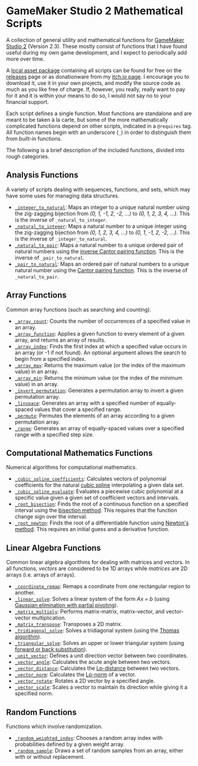 # GameMaker Studio 2 Mathematical Scripts

A collection of general utility and mathematical functions for [GameMaker Studio 2](https://www.yoyogames.com/) (Version 2.3). These mostly consist of functions that I have found useful during my own game development, and I expect to periodically add more over time.

A [local asset package](https://docs2.yoyogames.com/source/_build/2_interface/2_extras/local_asset_packages.html) containing all scripts can be found for free on the [releases](https://github.com/adam-rumpf/game-maker-scripts/releases) page or as donationware from my [itch.io page](https://adam-rumpf.itch.io/gamemaker-studio-2-mathematical-scripts). I encourage you to download it, use it in your own projects, and modify the source code as much as you like free of charge. If, however, you really, really want to pay for it and it is within your means to do so, I would not say no to your financial support.

Each script defines a single function. Most functions are standalone and are meant to be taken à la carte, but some of the more mathematically complicated functions depend on other scripts, indicated in a `@requires` tag. All function names begin with an underscore (`_`) in order to distinguish them from built-in functions.

The following is a brief description of the included functions, divided into rough categories.

## Analysis Functions

A variety of scripts dealing with sequences, functions, and sets, which may have some uses for managing data structures.

* [`_integer_to_natural`](https://github.com/adam-rumpf/game-maker-scripts/blob/master/scripts/_integer_to_natural/_integer_to_natural.gml): Maps an integer to a unique natural number using the zig-zagging bijection from _(0, 1, -1, 2, -2, ...)_ to _(0, 1, 2, 3, 4, ...)_. This is the inverse of `_natural_to_integer`.
* [`_natural_to_integer`](https://github.com/adam-rumpf/game-maker-scripts/blob/master/scripts/_natural_to_integer/_natural_to_integer.gml): Maps a natural number to a unique integer using the zig-zagging bijection from _(0, 1, 2, 3, 4, ...)_ to _(0, 1, -1, 2, -2, ...)_. This is the inverse of `_integer_to_natural`.
* [`_natural_to_pair`](https://github.com/adam-rumpf/game-maker-scripts/blob/master/scripts/_natural_to_pair/_natural_to_pair.gml): Maps a natural number to a unique ordered pair of natural numbers using the [inverse Cantor pairing function](https://en.wikipedia.org/wiki/Pairing_function#Inverting_the_Cantor_pairing_function). This is the inverse of `_pair_to_natural`.
* [`_pair_to_natural`](https://github.com/adam-rumpf/game-maker-scripts/blob/master/scripts/_pair_to_natural/_pair_to_natural.gml): Maps an ordered pair of natural numbers to a unique natural number using the [Cantor pairing function](https://en.wikipedia.org/wiki/Pairing_function#Cantor_pairing_function). This is the inverse of `_natural_to_pair`.

## Array Functions

Common array functions (such as searching and counting).

* [`_array_count`](https://github.com/adam-rumpf/game-maker-scripts/blob/master/scripts/_array_count/_array_count.gml): Counts the number of occurrences of a specified value in an array.
* [`_array_function`](https://github.com/adam-rumpf/game-maker-scripts/blob/master/scripts/_array_function/_array_function.gml): Applies a given function to every element of a given array, and returns an array of results.
* [`_array_index`](https://github.com/adam-rumpf/game-maker-scripts/blob/master/scripts/_array_index/_array_index.gml): Finds the first index at which a specified value occurs in an array (or -1 if not found). An optional argument allows the search to begin from a specified index.
* [`_array_max`](https://github.com/adam-rumpf/game-maker-scripts/blob/master/scripts/_array_max/_array_max.gml): Returns the maximum value (or the index of the maximum value) in an array.
* [`_array_min`](https://github.com/adam-rumpf/game-maker-scripts/blob/master/scripts/_array_min/_array_min.gml): Returns the minimum value (or the index of the minimum value) in an array.
* [`_invert_permutation`](https://github.com/adam-rumpf/game-maker-scripts/blob/master/scripts/_invert_permutation/_invert_permutation.gml): Generates a permutation array to invert a given permutation array.
* [`_linspace`](https://github.com/adam-rumpf/game-maker-scripts/blob/master/scripts/_linspace/_linspace.gml): Generates an array with a specified number of equally-spaced values that cover a specified range.
* [`_permute`](https://github.com/adam-rumpf/game-maker-scripts/blob/master/scripts/_permute/_permute.gml): Permutes the elements of an array according to a given permutation array.
* [`_range`](https://github.com/adam-rumpf/game-maker-scripts/blob/master/scripts/_range/_range.gml): Generates an array of equally-spaced values over a specified range with a specified step size.

## Computational Mathematics Functions

Numerical algorithms for computational mathematics.

* [`_cubic_spline_coefficients`](https://github.com/adam-rumpf/game-maker-scripts/blob/master/scripts/_cubic_spline_coefficients/_cubic_spline_coefficients.gml): Calculates vectors of polynomial coefficients for the natural [cubic spline](https://en.wikipedia.org/wiki/Spline_interpolation) interpolating a given data set.
* [`_cubic_spline_evaluate`](https://github.com/adam-rumpf/game-maker-scripts/blob/master/scripts/_cubic_spline_evaluate/_cubic_spline_evaluate.gml): Evaluates a piecewise cubic polynomial at a specific value given a given set of coefficient vectors and intervals.
* [`_root_bisection`](https://github.com/adam-rumpf/game-maker-scripts/blob/master/scripts/_root_bisection/_root_bisection.gml): Finds the root of a continuous function on a specified interval using the [bisection method](https://en.wikipedia.org/wiki/Bisection_method). This requires that the function change sign over the interval.
* [`_root_newton`](https://github.com/adam-rumpf/game-maker-scripts/blob/master/scripts/_root_newton/_root_newton.gml): Finds the root of a differentiable function using [Newton's method](https://en.wikipedia.org/wiki/Newton%27s_method). This requires an initial guess and a derivative function.

## Linear Algebra Functions

Common linear algebra algorithms for dealing with matrices and vectors. In all functions, _vectors_ are considered to be 1D arrays while _matrices_ are 2D arrays (i.e. arrays of arrays).

* [`_coordinate_remap`](https://github.com/adam-rumpf/game-maker-scripts/blob/master/scripts/_coordinate_remap/_coordinate_remap.gml): Remaps a coordinate from one rectangular region to another.
* [`_linear_solve`](https://github.com/adam-rumpf/game-maker-scripts/blob/master/scripts/_linear_solve/_linear_solve.gml): Solves a linear system of the form _Ax = b_ (using [Gaussian elimination with partial pivoting](https://en.wikipedia.org/wiki/Pivot_element)).
* [`_matrix_multiply`](https://github.com/adam-rumpf/game-maker-scripts/blob/master/scripts/_matrix_multiply/_matrix_multiply.gml): Performs matrix-matrix, matrix-vector, and vector-vector multiplication.
* [`_matrix_transpose`](https://github.com/adam-rumpf/game-maker-scripts/blob/master/scripts/_matrix_transpose/_matrix_transpose.gml): Transposes a 2D matrix.
* [`_tridiagonal_solve`](https://github.com/adam-rumpf/game-maker-scripts/blob/master/scripts/_tridiagonal_solve/_tridiagonal_solve.gml): Solves a tridiagonal system (using the [Thomas algorithm](https://en.wikipedia.org/wiki/Tridiagonal_matrix_algorithm)).
* [`_triangular_solve`](https://github.com/adam-rumpf/game-maker-scripts/blob/master/scripts/_triangular_solve/_triangular_solve.gml): Solves an upper or lower triangular system (using [forward or back substitution](https://www.cs.cornell.edu/~bindel/class/cs6210-f12/notes/lec08.pdf)).
* [`_unit_vector`](https://github.com/adam-rumpf/game-maker-scripts/blob/master/scripts/_unit_vector/_unit_vector.gml): Defines a unit direction vector between two coordinates.
* [`_vector_angle`](https://github.com/adam-rumpf/game-maker-scripts/blob/master/scripts/_vector_angle/_vector_angle.gml): Calculates the acute angle between two vectors.
* [`_vector_distance`](https://github.com/adam-rumpf/game-maker-scripts/blob/master/scripts/_vector_distance/_vector_distance.gml): Calculates the [Lp-distance](https://en.wikipedia.org/wiki/Lp_space) between two vectors.
* [`_vector_norm`](https://github.com/adam-rumpf/game-maker-scripts/blob/master/scripts/_vector_norm/_vector_norm.gml): Calculates the [Lp-norm](https://en.wikipedia.org/wiki/Lp_space) of a vector.
* [`_vector_rotate`](https://github.com/adam-rumpf/game-maker-scripts/blob/master/scripts/_vector_rotate/_vector_rotate.gml): Rotates a 2D vector by a specified angle.
* [`_vector_scale`](https://github.com/adam-rumpf/game-maker-scripts/blob/master/scripts/_vector_scale/_vector_scale.gml): Scales a vector to maintain its direction while giving it a specified norm.

## Random Functions

Functions which involve randomization.

* [`_random_weighted_index`](https://github.com/adam-rumpf/game-maker-scripts/blob/master/scripts/_random_weighted_index/_random_weighted_index.gml): Chooses a random array index with probabilities defined by a given weight array.
* [`_random_sample`](https://github.com/adam-rumpf/game-maker-scripts/blob/master/scripts/_random_sample/_random_sample.gml): Draws a set of random samples from an array, either with or without replacement.
